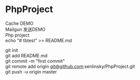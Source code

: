 # PhpProject
Cache DEMO<br>
Mailgun 发送DEMO<br>
Php project<br>
echo "# tbtest" >> README.md<br>

git init<br>
git add README.md<br>
git commit -m "first commit"<br>
git remote add origin git@github.com:senlinsky/PhpProject.git<br>
git push -u origin master<br>

